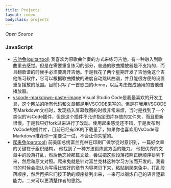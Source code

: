 ```yaml
---
title: Projects
layout: index
bodyclass: projects
---
```


*Open Source*

### JavaScript
* [吉他兔(guitartool)](http://blog.telesoho.com/guitartools) <span>我喜欢为原歌曲伴奏的方式来练习吉他，有一种融入到歌曲里去感觉。但是在需要重复练习的部分，普通的歌曲播放器是不支持的，而且翻歌谱的时候手必须要离开吉他。于是我花了两个星期开发了吉他兔这个吉他练习软件，它可以根据歌曲播放的进度自动跳转曲谱，并且能很方便的设置重复播放的范围。目前只写了一首歌曲的demo，以后考虑做成通用的吉他谱播放器。</span>
* [vscode-markdown-paste-image](https://github.com/telesoho/vscode-markdown-paste-image) <span>Visual Studio Code是我最喜欢的开发工具，这个网站的所有代码和文章都是用VSCODE来写的。但是在我用VSCODE写Markdown文档时，发现插入屏幕截图的时候非常麻烦，当时是找到了一个类似的VsCode插件，但是这个插件不允许指定图片存放的文件夹，而且更新很慢，于是我只好fork过来进行了改动。使用起来感觉还不错，于是发布到VsCode的插件库，目前已经有2K的下载量了，如果你也喜欢用VsCode写Markdown推荐你一定要试一试，不会让你失望的。</span>
* [爬来兔(paratool)](http://blog.telesoho.com/paratool) <span>前美国总统富兰克林在印刷厂做学徒时意识到，一篇好文章的关键在于组织结构， 他找到了一种方法锻炼这方面的能力。 他把优秀的文章中的段落打乱，然后他忘掉那篇文章，尝试把这些段落按照正确顺序排列下来，然后和原文对照。爬来兔就是针对富兰克林这种学习方法而开发的。我看书的时候会把认为写得比较好的章节内容拷贝下来，粘贴到爬来兔中，打乱段落顺序，然后再把它们按正确的顺序排列出来，一来可以锻炼自己的语言逻辑能力，二来可以更清楚作者的思路。</span>

